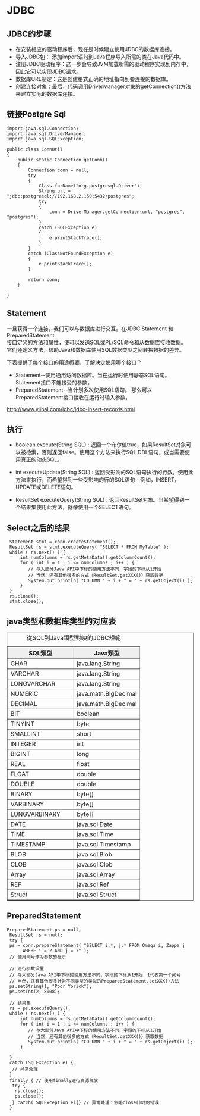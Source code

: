 # JDBC

## JDBC的步骤
* 在安装相应的驱动程序后，现在是时候建立使用JDBC的数据库连接。
* 导入JDBC包： 添加import语句到Java程序导入所需的类在Java代码中。
* 注册JDBC驱动程序：这一步会导致JVM加载所需的驱动程序实现到内存中，因此它可以实现JDBC请求。
* 数据库URL制定：这是创建格式正确的地址指向到要连接的数据库。
* 创建连接对象：最后，代码调用DriverManager对象的getConnection()方法来建立实际的数据库连接。

## 链接Postgre Sql
    import java.sql.Connection;
    import java.sql.DriverManager;
    import java.sql.SQLException;

    public class ConnUtil
    {
        public static Connection getConn()
        {
            Connection conn = null;
            try
            {
                Class.forName("org.postgresql.Driver");
                String url = "jdbc:postgresql://192.168.2.150:5432/postgres";
                try
                {
                    conn = DriverManager.getConnection(url, "postgres", "postgres");
                }
                catch (SQLException e)
                {
                    e.printStackTrace();
                }
            }
            catch (ClassNotFoundException e)
            {
                e.printStackTrace();
            }

            return conn;
        }

    }

## Statement
一旦获得一个连接，我们可以与数据库进行交互。在JDBC Statement 和 PreparedStatement </br>
接口定义的方法和属性，使可以发送SQL或PL/SQL命令和从数据库接收数据。</br>
它们还定义方法，帮助Java和数据库使用SQL数据类型之间转换数据的差异。</br>

下表提供了每个接口的用途概要，了解决定使用哪个接口？</br>
* Statement--使用通用访问数据库。当在运行时使用静态SQL语句。 Statement接口不能接受的参数。
* PreparedStatement--当计划多次使用SQL语句。 那么可以PreparedStatement接口接收在运行时输入参数。


http://www.yiibai.com/jdbc/jdbc-insert-records.html

## 执行

* boolean execute(String SQL) : 返回一个布尔值true，如果ResultSet对象可以被检索，否则返回false。使用这个方法来执行SQL DDL语句，或当需要使用真正的动态SQL。

* int executeUpdate(String SQL) : 返回受影响的SQL语句执行的行数。使用此方法来执行，而希望得到一些受影响的行的SQL语句 - 例如，INSERT，UPDATE或DELETE语句。
* ResultSet executeQuery(String SQL) : 返回ResultSet对象。当希望得到一个结果集使用此方法，就像使用一个SELECT语句。

## Select之后的结果

     Statement stmt = conn.createStatement();
     ResultSet rs = stmt.executeQuery( "SELECT * FROM MyTable" );
     while ( rs.next() ) {
         int numColumns = rs.getMetaData().getColumnCount();
         for ( int i = 1 ; i <= numColumns ; i++ ) {
            // 与大部分Java API中下标的使用方法不同，字段的下标从1开始
            // 当然，还有其他很多的方式（ResultSet.getXXX()）获取数据
            System.out.println( "COLUMN " + i + " = " + rs.getObject(i) );
         }
     }
     rs.close();
     stmt.close();
     
## java类型和数据库类型的对应表

<table border="1" cellpadding="2" cellspacing="0" width="50%">
<caption>從SQL到Java類型對映的JDBC規範</caption>
<tr bgcolor="#EFEFEF">
<th width="50%">SQL類型</th>
<th width="50%">Java類型</th>
</tr>
<tr>
<td>CHAR</td>
<td>java.lang.String</td>
</tr>
<tr>
<td>VARCHAR</td>
<td>java.lang.String</td>
</tr>
<tr>
<td>LONGVARCHAR</td>
<td>java.lang.String</td>
</tr>
<tr>
<td>NUMERIC</td>
<td>java.math.BigDecimal</td>
</tr>
<tr>
<td>DECIMAL</td>
<td>java.math.BigDecimal</td>
</tr>
<tr>
<td>BIT</td>
<td>boolean</td>
</tr>
<tr>
<td>TINYINT</td>
<td>byte</td>
</tr>
<tr>
<td>SMALLINT</td>
<td>short</td>
</tr>
<tr>
<td>INTEGER</td>
<td>int</td>
</tr>
<tr>
<td>BIGINT</td>
<td>long</td>
</tr>
<tr>
<td>REAL</td>
<td>float</td>
</tr>
<tr>
<td>FLOAT</td>
<td>double</td>
</tr>
<tr>
<td>DOUBLE</td>
<td>double</td>
</tr>
<tr>
<td>BINARY</td>
<td>byte[]</td>
</tr>
<tr>
<td>VARBINARY</td>
<td>byte[]</td>
</tr>
<tr>
<td>LONGVARBINARY</td>
<td>byte[]</td>
</tr>
<tr>
<td>DATE</td>
<td>java.sql.Date</td>
</tr>
<tr>
<td>TIME</td>
<td>java.sql.Time</td>
</tr>
<tr>
<td>TIMESTAMP</td>
<td>java.sql.Timestamp</td>
</tr>
<tr>
<td>BLOB</td>
<td>java.sql.Blob</td>
</tr>
<tr>
<td>CLOB</td>
<td>java.sql.Clob</td>
</tr>
<tr>
<td>Array</td>
<td>java.sql.Array</td>
</tr>
<tr>
<td>REF</td>
<td>java.sql.Ref</td>
</tr>
<tr>
<td>Struct</td>
<td>java.sql.Struct</td>
</tr>
</table>

## PreparedStatement

    PreparedStatement ps = null;
     ResultSet rs = null;
     try {
     ps = conn.prepareStatement( "SELECT i.*, j.* FROM Omega i, Zappa j
          WHERE i = ? AND j = ?" );
     // 使用问号作为参数的标示
     
     // 进行参数设置
     // 与大部分Java API中下标的使用方法不同，字段的下标从1开始，1代表第一个问号
     // 当然，还有其他很多针对不同类型的类似的PreparedStatement.setXXX()方法
     ps.setString(1, "Poor Yorick");
     ps.setInt(2, 8008);
     
     // 结果集
     rs = ps.executeQuery();
     while ( rs.next() ) {
         int numColumns = rs.getMetaData().getColumnCount();
         for ( int i = 1 ; i <= numColumns ; i++ ) {
            // 与大部分Java API中下标的使用方法不同，字段的下标从1开始
            // 当然，还有其他很多的方式（ResultSet.getXXX()）获取数据
            System.out.println( "COLUMN " + i + " = " + rs.getObject(i) );
         }
     
     }
     catch (SQLException e) {
      // 异常处理
     }
     finally { // 使用finally进行资源释放
      try {
       rs.close();
       ps.close();
      } catch( SQLException e){} // 异常处理：忽略close()时的错误
     }
